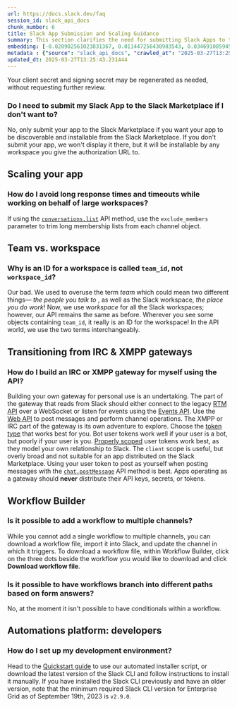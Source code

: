 ```yaml
---
url: https://docs.slack.dev/faq
session_id: slack_api_docs
chunk_number: 6
title: Slack App Submission and Scaling Guidance
summary: This section clarifies the need for submitting Slack Apps to the Slack Marketplace. It is optional and only necessary for discoverability. Additionally, it discusses methods to improve response times and avoid timeouts when working with large workspaces.
embedding: [-0.020902561023831367, 0.011447256430983543, 0.03469100594520569, -0.022661687806248665, 0.002889300463721156, -0.01804398000240326, -0.02003593184053898, 0.021536363288760185, -0.03463926911354065, 0.032776664942502975, -0.01663409173488617, -0.011705951765179634, -0.04563380777835846, 0.026697330176830292, 0.012598449364304543, 0.028378847986459732, -0.016763439401984215, -0.012048722244799137, -0.05567117780447006, 0.03978729993104935, 0.03202644735574722, 0.015159530565142632, -0.018509631976485252, 0.07828112691640854, -0.03210405632853508, 0.017953436821699142, -0.023838749155402184, 0.04648750275373459, -0.05370509251952171, -0.015444095246493816, 0.034251224249601364, -0.017966371029615402, -0.009351826272904873, 0.05406726896762848, 0.0528772696852684, 0.0032983620185405016, 0.006544984877109528, 0.023515380918979645, 0.04584076628088951, -0.011039812117815018, -0.04007186368107796, -0.00044544055708684027, -0.0062377844005823135, 0.014771487563848495, -0.04172751307487488, 0.012818340212106705, -0.057533781975507736, -0.011408451944589615, 0.0026532411575317383, -0.012100460939109325, -0.07165852934122086, -0.008963784202933311, 0.021898536011576653, 0.008918512612581253, -0.04540098458528519, -0.03143145143985748, -0.0281977616250515, -0.054791614413261414, -0.0233860332518816, -0.004284637048840523, 0.03161253780126572, 0.006751941051334143, -0.032776664942502975, 0.02394222840666771, -0.0056039816699922085, -0.030603624880313873, -0.015017247758805752, 0.008549871854484081, -0.0008092304924502969, 0.01222980860620737, 0.024964073672890663, 0.008802099153399467, 0.005765666253864765, -0.024912334978580475, -0.03526013717055321, -0.012766601517796516, -0.0036573014222085476, 0.0882667526602745, -0.00787726417183876, -0.024006901308894157, -0.032828401774168015, -0.019208109006285667, -0.031095145270228386, -0.015107791870832443, -0.0725380927324295, 0.03544122353196144, -0.02228657901287079, -0.0382351279258728, 0.011330843903124332, 0.013891925103962421, -0.009823944419622421, -0.013969533145427704, -0.029361888766288757, 0.035311874002218246, 0.05329118296504021, -0.01825093664228916, 0.02848232537508011, 0.029361888766288757, -0.017229091376066208, 0.06653636693954468, 0.07108940184116364, -0.02082495205104351, -0.07993677258491516, -0.0455561988055706, 0.026257548481225967, -0.018923543393611908, 0.02951710671186447, 0.009927422739565372, 0.009106066077947617, -0.06229377165436745, -0.1560448557138443, -0.002446285216137767, 0.006900690495967865, -0.021174190565943718, -0.007993677631020546, -0.008737425319850445, 0.0072499290108680725, -0.025753093883395195, -0.002195674227550626, -0.04734119400382042, -0.03463926911354065, 0.0003629815182648599, 0.02028169296681881, 0.010147313587367535, 0.026037657633423805, -0.04309859871864319, 0.00612783944234252, 0.009241880849003792, -0.05285140126943588, -0.022997990250587463, 0.03839034587144852, -0.01268252544105053, 0.07186548411846161, -0.0393216498196125, -0.04309859871864319, -0.036062091588974, -0.0445990264415741, -0.03127623349428177, 0.0033112966921180487, -0.0021342341788113117, -0.0023428071290254593, -0.04369359463453293, -0.006654930301010609, -0.009985629469156265, -0.04317620396614075, 0.0021471690852195024, -0.01421529334038496, -0.003453579032793641, -0.0574820414185524, 0.009649326093494892, -0.0007388977683149278, -0.0005440680542960763, -0.024860594421625137, 0.015521703287959099, -0.03311296924948692, -0.021225929260253906, 0.01916930451989174, 0.08273068070411682, 0.004811727907508612, -0.011570136062800884, 0.009267750196158886, 0.031121015548706055, -0.022881578654050827, -0.0005084974691271782, -0.05903421342372894, -0.03241449221968651, 0.01882006600499153, -0.0371486097574234, -0.05230814218521118, 0.023437771946191788, -0.01916930451989174, -0.024653639644384384, -0.00613430654630065, 0.016789309680461884, 0.030189713463187218, -0.00929361954331398, -0.030008627101778984, -0.003366269404068589, -0.017798220738768578, 0.0034341770224273205, -0.025998853147029877, 0.0032789597753435373, -0.04873814806342125, -0.06746767461299896, -0.05018684267997742, -0.024291466921567917, -0.03942512720823288, -0.006169877015054226, -0.03342340141534805, 0.0005048595485277474, -0.0062086815014481544, -0.008349383249878883, 0.011408451944589615, 0.008472262881696224, 0.008252372033894062, 0.0006067207432352006, -0.010522421449422836, -0.015845071524381638, 0.019285716116428375, -0.011227365583181381, 0.03595861420035362, -0.01464213989675045, 0.024588964879512787, -0.023709401488304138, 0.025235703215003014, 0.007806123234331608, -0.0052773794159293175, 0.03313883766531944, -0.04413337633013725, -0.00634449627250433, 0.031379710882902145, -0.05510204657912254, -0.0012457784032449126, 0.035622309893369675, -0.04299511760473251, 0.014978444203734398, -0.00626042066141963, -0.004313739947974682, -0.021225929260253906, 0.001471328199841082, -0.04395228996872902, 0.07233113795518875, -0.0005832765018567443, -0.011828831396996975, 0.03231101110577583, 0.02312733791768551, 0.049488365650177, -0.048582933843135834, 0.06741593033075333, 0.028559934347867966, 0.0011835298500955105, 0.02140701562166214, -0.019932454451918602, -0.043202076107263565, 0.04118425399065018, -0.029206672683358192, 0.027964936569333076, -0.013736708089709282, -0.008401121944189072, -0.005241808481514454, 0.01310290489345789, -0.0021455520763993263, 0.01773354597389698, 0.008627479895949364, 0.030758842825889587, -0.0005917649250477552, -0.013930728659033775, -0.047780975699424744, 0.04020121321082115, 0.03663121908903122, 0.026063527911901474, 0.015883876010775566, 0.008937913924455643, 0.0020016529597342014, 0.014693879522383213, -0.08619719743728638, -0.020747343078255653, -0.008776229806244373, 0.021549299359321594, 0.010199052281677723, 0.008627479895949364, 0.0009248348651453853, -0.04783271625638008, 0.016414200887084007, -0.029956888407468796, 0.04534924402832985, -0.013439208269119263, 0.0416240356862545, -0.007987209595739841, -0.010037368163466454, 0.00534852035343647, 0.01889767497777939, 0.02729232795536518, -0.011162691749632359, 0.0030137973371893167, -0.03541535511612892, -0.0315866656601429, 0.015573442913591862, -0.022959185764193535, -0.0018917076522484422, -0.029775802046060562, 0.0007057524635456502, -0.0071335164830088615, 0.011162691749632359, 0.016427136957645416, 0.015482899732887745, 0.012009917758405209, 0.014564531855285168, -0.007308135274797678, 0.014706813730299473, -0.02478298731148243, 0.07859155535697937, -0.033319924026727676, 0.009228946641087532, 0.037303827702999115, 0.022700492292642593, 0.06374246627092361, 0.018509631976485252, -0.00210998160764575, 0.017397243529558182, 0.029931018128991127, 0.009519978426396847, -0.007094711996614933, -0.014577466994524002, 0.011498995125293732, 0.03324231505393982, 0.009248347952961922, -0.000932110648136586, 0.050264451652765274, -0.04891923442482948, -0.006635528057813644, 0.04413337633013725, -0.02563668042421341, -0.017966371029615402, -0.0399942547082901, -0.005380857270210981, 0.022053753957152367, -0.009300087578594685, 0.02755102328956127, -0.028766890987753868, -0.05285140126943588, -0.017837025225162506, -0.008038949221372604, -0.027188850566744804, 0.010787583887577057, -0.07139983773231506, 0.0284047182649374, -0.013465077616274357, -0.011453723534941673, -0.034173619002103806, 0.05660247802734375, -0.06120724976062775, -0.0032498566433787346, 0.039269909262657166, -0.0153535520657897, 0.006179578136652708, 0.006894223392009735, 0.04674619808793068, 0.008317045867443085, 0.06353550404310226, -0.012663123197853565, -0.03373383730649948, -0.037329696118831635, -0.003741377266123891, -0.010490084998309612, 0.034173619002103806, 0.00752155901864171, -0.011447256430983543, 0.00718525517731905, 0.04788445681333542, -0.05285140126943588, -0.020048867911100388, -0.04866053909063339, -0.04312446713447571, -0.005804470274597406, -0.007715580053627491, 0.007702645380049944, -0.06162116304039955, -0.013749642297625542, -0.01012791134417057, -0.0646737664937973, -0.0020598594564944506, -0.0029701427556574345, -0.004465723410248756, -0.0011843383545055985, 0.013581491075456142, 0.02085082232952118, -0.0417533814907074, 0.012870078906416893, 0.021885601803660393, 0.06136246770620346, 0.006502946838736534, 0.00828470941632986, -0.03694165498018265, -0.045194026082754135, 0.01882006600499153, -0.0030267322435975075, 0.0456855483353138, -0.021290604025125504, 0.020449845120310783, 0.05944812297821045, 0.0444696806371212, -0.030914058908820152, -0.014473988674581051, -0.02760276198387146, 0.02672320045530796, -0.048272497951984406, 0.0070235710591077805, -0.037329696118831635, 0.0019418298033997416, 0.020902561023831367, -0.021471690386533737, -0.008491665124893188, -0.016996266320347786, 0.031017538160085678, 0.009254815988242626, 0.02931015007197857, 0.005671889055520296, 0.07967808097600937, -0.024705378338694572, 0.026826677843928337, 0.0033630358520895243, -0.04170164465904236, 0.02594711445271969, -0.019790172576904297, -0.02139408141374588, 0.020462779328227043, 0.0011414919281378388, -0.02479592151939869, 0.014564531855285168, 0.010709975846111774, 0.014409314841032028, 0.01629778929054737, -0.021018974483013153, 0.0022134596947580576, -0.01944093406200409, 0.02390342392027378, 0.03409601002931595, 0.03407013788819313, 0.05541248247027397, 0.02455016039311886, -0.05592987313866615, -0.002171421656385064, 0.0002609182265587151, -0.044314462691545486, 0.035906873643398285, 0.003172248136252165, -0.025727223604917526, 0.01632365770637989, -0.05000575631856918, -0.0428399033844471, -0.03766600042581558, 0.06441506743431091, -0.01861310936510563, -0.01127910427749157, -0.007515091449022293, -0.009649326093494892, -0.011369647458195686, 0.04227077215909958, 0.041287731379270554, 0.0038157522212713957, -0.01826387085020542, -0.02848232537508011, 0.016181375831365585, -0.014874965883791447, 0.02980167046189308, -0.031405579298734665, -0.04413337633013725, -0.010975138284265995, 0.024679508060216904, -0.02959471568465233, -0.028585804626345634, 0.03218166530132294, 0.01716441661119461, -0.039011213928461075, -0.006894223392009735, 0.008271774277091026, 0.005552242510020733, 0.03215579688549042, 0.041261862963438034, -0.001825417042709887, 0.0005392174934968352, -0.003890126943588257, 0.015832137316465378, -0.0014341407222673297, -0.006855418905615807, -0.030758842825889587, -0.009461771696805954, 0.013232252560555935, 0.0017882295651361346, 0.03145731985569, -0.020113540813326836, 0.008666284382343292, -0.01858723908662796, -0.039218172430992126, -0.04245185852050781, -0.0012490120716392994, 0.04312446713447571, 0.04956597462296486, -0.017254959791898727, -0.011182093992829323, 0.011460191570222378, -0.05499856919050217, 0.03161253780126572, 0.052747923880815506, 0.013148176483809948, -0.011919374577701092, 0.0174231119453907, -0.014461053535342216, 0.02369646728038788, -0.026335157454013824, 0.03326818346977234, 0.04219316318631172, -0.01363322976976633, -0.014124750159680843, -0.013283991254866123, -0.024731246754527092, -0.020721474662423134, -0.011887038126587868, 0.027990804985165596, -0.021626906469464302, -0.04723771661520004, -0.016258984804153442, 0.06513941287994385, 0.03492383286356926, 6.644218956353143e-05, -0.0038060510996729136, -0.013697903603315353, 0.015922680497169495, 0.002543295733630657, -0.03130210191011429, -0.02085082232952118, 0.031146885827183723, 0.02530037611722946, -0.020889626815915108, 0.013594425283372402, -0.010742312297224998, 0.028896238654851913, 0.01941506378352642, -0.018031045794487, -0.007301668170839548, 0.004481892101466656, -0.004080914426594973, -0.017811154946684837, -0.00886030588299036, 0.02282983809709549, -0.0387783907353878, -0.06281115859746933, -0.015948550775647163, 0.016802243888378143, -0.011615408584475517, -0.007728514727205038, 0.028534065932035446, -0.005642786156386137, -0.030034495517611504, 0.03370796516537666, -0.009086663834750652, -0.032802533358335495, -0.012902416288852692, -0.008575741201639175, -0.030474277213215828, 0.022079624235630035, 0.022674622014164925, 0.028896238654851913, -0.04113251343369484, -0.019609086215496063, -0.00592411682009697, -0.01409888081252575, 0.0062216161750257015, 0.0292842797935009, 0.024304401129484177, -0.02477005124092102, 0.013814316131174564, -0.006777810398489237, 0.03779534995555878, -0.01747485063970089, -0.023424837738275528, 0.003212669165804982, 0.02956884540617466, 0.004439854063093662, -0.015573442913591862, -0.01805691421031952, 0.031664274632930756, 0.0051803686656057835, 0.0014171638758853078, 0.050807710736989975, -0.017384307458996773, 0.022014949470758438, -0.023153208196163177, 0.002730849664658308, 0.01237855851650238, -0.016711700707674026, -0.028896238654851913, 0.002945889951661229, -0.006341262720525265, -0.01322578452527523, -0.022390058264136314, 0.003993604797869921, -0.020436909049749374, -0.002008120296522975, -0.008310578763484955, -0.0640011578798294, 0.0024090977385640144, 0.03412187844514847, -0.040977299213409424, -0.028534065932035446, -0.03065536543726921, 0.004388114903122187, 0.017319634556770325, -0.01464213989675045, 0.013238719664514065, -0.0010622666450217366, 0.007592699956148863, -0.004692081827670336, 0.024860594421625137, 0.016478875651955605, 0.008633947931230068, -0.004110017791390419, -0.007625036872923374, -0.00801954697817564, 0.006667864974588156, -0.01579333283007145, -0.01574159413576126, -0.02506755106151104, -0.02445961721241474, 0.009629923850297928, -0.017591264098882675, -0.015301812440156937, 0.013620294630527496, 0.001448692288249731, 0.01889767497777939, 0.006635528057813644, -0.02557200752198696, -0.02985340915620327, -6.462323653977364e-05, 0.022571144625544548, -0.003977436572313309, 0.008375252597033978, 0.01070350781083107, 0.012184537015855312, -0.024149183183908463, -0.037019263952970505, 0.01916930451989174, 0.037588391453027725, 0.0216915812343359, 0.01310937199741602, 0.009494109079241753, -0.03722621873021126, -0.013555620796978474, 0.01862604357302189, 0.012643720954656601, 0.00717878807336092, 0.0445990264415741, -0.010341335088014603, -0.050523143261671066, -0.010030901059508324, 0.018457893282175064, 0.010606497526168823, 0.0005780217470601201, -0.015676921233534813, 0.016491809859871864, -0.02954297512769699, 0.0077543845400214195, -0.007579765282571316, 0.022157231345772743, 0.005274145398288965, -0.00858867634087801, -0.0017672106623649597, -0.002510958816856146, 0.00844639353454113, -0.010315465740859509, -0.024588964879512787, 0.06498420238494873, -0.023877553641796112, 0.03976143151521683, -0.008439926430583, -0.03849382326006889, -0.01946680247783661, -0.015250073745846748, 0.04051164537668228, -0.03482035547494888, 0.03313883766531944, -0.002612820127978921, 0.024045705795288086, -0.018690718337893486, 0.010897529311478138, 0.009390630759298801, 0.0371486097574234, 0.011990516446530819, -0.010211987420916557, -0.03068123385310173, 0.02931015007197857, 0.034794487059116364, 0.01536648627370596, 0.012811873108148575, -0.025403855368494987, -0.007489222101867199, -0.05489509180188179, -0.0040550450794398785, 0.03262144699692726, -0.023864619433879852, 0.013258121907711029, -0.053032487630844116, 0.02425266243517399, 0.026348091661930084, -0.01600028946995735, 0.02814602293074131, 0.05499856919050217, 0.04584076628088951, -0.02677493914961815, 0.02170451544225216, -0.04361598566174507, 0.0062248497270047665, -0.010386606678366661, -0.02416211925446987, 0.01690572127699852, 0.01885887049138546, 0.02897384576499462, 0.007534493692219257, -0.10171889513731003, 0.009636390954256058, -0.0013880606275051832, 0.006270121317356825, 0.008569274097681046, 0.004611239302903414, -0.01352975144982338, -0.012482036836445332, -0.01690572127699852, 0.03378557413816452, -0.05150618776679039, -0.015663985162973404, 0.013038231059908867, -0.029154933989048004, -0.008614545688033104, -0.01656941883265972, -0.011770625598728657, -0.008148894645273685, -0.013296926394104958, -0.013387469574809074, -0.004119718912988901, 0.005251509603112936, -0.02311440370976925, -0.04327968508005142, -0.024433748796582222, -0.008827968500554562, -0.017254959791898727, -0.023450708016753197, 0.00928068533539772, 0.00612783944234252, 0.005568411201238632, 0.005526373162865639, 0.024343205615878105, 0.028275370597839355, -0.0320005789399147, 0.007793188560754061, 0.013465077616274357, -0.04669445753097534, 0.055360741913318634, -0.036139700561761856, -0.012430297210812569, -0.017229091376066208, -0.009157804772257805, -0.009228946641087532, 0.01600028946995735, 0.01337453443557024, -0.03316470608115196, 0.003679937217384577, 0.018690718337893486, -0.012171602807939053, 0.031095145270228386, 0.015547572635114193, 0.011085083708167076, -0.02478298731148243, 0.0008844137191772461, 0.004756755195558071, 0.006933027412742376, -0.033371660858392715, -0.013607360422611237, 0.02334722876548767, 0.04048577696084976, 0.017681807279586792, 0.050290320068597794, -0.025429723784327507, 0.032285142689943314, -0.00917073991149664, -0.0008868389995768666, -0.018121588975191116, -0.021575167775154114, 0.014745618216693401, -0.012857144698500633, 0.00676487572491169, 0.01660822331905365, 0.00281815929338336, 0.014732684008777142, 0.034794487059116364, -0.052204664796590805, -0.0596550814807415, -0.015392355620861053, 0.024614835157990456, -0.05010923370718956, -0.01153779961168766, -0.010296063497662544, -0.012921818532049656, -0.0006200597272254527, 0.004110017791390419, -0.017655937001109123, 0.015250073745846748, -0.018186261877417564, -0.053963787853717804, -0.017125612124800682, -0.06731245666742325, 0.004527163691818714, -0.0062377844005823135, -0.002942656399682164, -0.02365766279399395, -0.0069265603087842464, 0.010244324803352356, -0.10420236736536026, -0.02226071059703827, -0.0008464179118163884, -0.003128593321889639, 0.021562233567237854, 0.008782696910202503, 0.011013941839337349, 0.021200060844421387, 0.00647707749158144, -0.016181375831365585, 0.04260707646608353, -0.034768614917993546, 0.007631504442542791, 0.00083590840222314, 0.009966227225959301, -0.00929361954331398, 0.028508195653557777, 0.04330555349588394, 0.012197472155094147, 0.013607360422611237, -0.00927421823143959, 0.008155361749231815, -0.00033205936779268086, 0.04033055901527405, 0.0006135923322290182, -0.027473416179418564, 0.012734264135360718, -0.019091695547103882, 0.03668295964598656, -0.0040712133049964905, 0.01578039862215519, 0.04979879781603813, -0.03342340141534805, -0.0041520558297634125, -0.03914056345820427, 0.02557200752198696, -0.006079333834350109, 0.0029733763076364994, 0.018923543393611908, -0.031379710882902145, 0.011996983550488949, 0.0122686130926013, 0.03487209230661392, -0.01719028688967228, 0.01686691865324974, 0.030551886186003685, -0.007896666415035725, 0.03264731541275978, -0.008058351464569569, 0.044029898941516876, 0.023295490071177483, 0.017966371029615402, 0.0013169195735827088, -0.00334363360889256, -0.0014026123099029064, 0.01889767497777939, -0.013348665088415146, -0.011777092702686787, -0.0008456094656139612, 0.012300950475037098, 0.05153205618262291, 0.015094856731593609, 0.015870941802859306, -0.010781116783618927, 0.0007760851876810193, 0.014305836521089077, 0.005380857270210981, -0.05049727484583855, -0.01825093664228916, 0.024019835516810417, -0.0006430997746065259, 0.02109658159315586, 0.032517969608306885, -0.01394366379827261, 0.00986274890601635, 0.03259557858109474, 0.014590401202440262, -0.01656941883265972, 0.009798075072467327, -0.04299511760473251, 0.0037834153044968843, -0.010315465740859509, 0.024149183183908463, 0.018638979643583298, -0.002373527269810438, -0.015107791870832443, 0.014047142118215561, 0.002651624381542206, 0.013490946963429451, -0.028844499960541725, 0.0546363964676857, -0.00710117956623435, 0.003143145004287362, -0.00817476399242878, 0.004724418744444847, 0.016129637137055397, -0.002061476232483983, 0.01629778929054737, 0.026567982509732246, -0.005296781193464994, 0.004831130150705576, 0.019622020423412323, 0.01609083265066147, 0.025145160034298897, -0.005755965132266283, 0.035389482975006104, 0.021601038053631783, -0.009739869274199009, -0.025455594062805176, -0.0008161020814441144, 0.04418511688709259, -0.015288878232240677, 0.009151337668299675, 0.036424264311790466, -0.03399253264069557, 0.012288015335798264, 0.02620580978691578, -0.01637539640069008, 0.010354269295930862, 0.006001725327223539, 0.01942799985408783, -0.016789309680461884, -0.036450132727622986, 0.020643865689635277, -0.02336016297340393, 0.0002888087765313685, 0.034509919583797455, -0.0066290609538555145, -0.03171601518988609, -0.003382437862455845, -0.0031803324818611145, 0.022040819749236107, -0.03650187328457832, 0.011621875688433647, -0.031017538160085678, 0.02480885572731495, 0.01600028946995735, 0.005354987923055887, -0.009908020496368408, 0.043745335191488266, -0.02504168264567852, -0.021251799538731575, -0.014590401202440262, -0.00787079706788063, 0.010503019206225872, -0.02677493914961815, -0.016181375831365585, 0.0348462238907814, -0.043797072023153305, 0.011169158853590488, 0.03523426875472069, -0.011524864472448826, -0.03275079280138016, 0.029439497739076614, 0.0062216161750257015, 0.03934751823544502, -0.040951427072286606, -0.04990227520465851, -0.04201207682490349, -0.027964936569333076, 0.004239365458488464, 0.031172754243016243, -0.0003597478207666427, -0.033035360276699066, -0.01280540507286787, 0.0022943017538636923, -0.024291466921567917, 0.02951710671186447, -0.004708250053226948, -0.03244036063551903, 0.01744898222386837, 0.026335157454013824, 0.021872667595744133, -0.0065320502035319805, 0.02617993950843811, 0.03541535511612892, -0.0009547464433126152, -0.015676921233534813, 0.003414774779230356, 0.01320638321340084, -0.008976718410849571, 0.009377695620059967, -0.005552242510020733, 0.03414774686098099, -0.0025529968552291393, -0.003699339460581541, -0.005186835769563913, 0.04048577696084976, -0.014008337631821632, 0.00044786580838263035, 0.003602328710258007, 0.03122449293732643, 0.014111815020442009, 0.007275798358023167, -0.02360592409968376, 0.005920883268117905, 0.008051883429288864, -0.01919517293572426, 0.0023993966169655323, 0.014706813730299473, 0.027706241235136986, 0.04390055313706398, 0.020747343078255653, -0.014409314841032028, 0.03068123385310173, 0.014603336341679096, -0.0467720665037632, 0.026619721204042435, 0.00408738199621439, 0.016517680138349533, -0.008064818568527699, 0.015418225899338722, -0.0009692980675026774, -0.0014818375930190086, -0.017888763919472694, 0.010612964630126953, -0.011473125778138638, -0.03357861936092377, -0.0043040388263762, -0.02227364480495453, -0.022648751735687256, -0.025455594062805176, -0.0016831347020342946, -0.014008337631821632, 0.000980615965090692, 0.02192440629005432, -0.02163984254002571, -0.03238862007856369, -0.008737425319850445, 0.004866700619459152, -0.008097155019640923, -0.01719028688967228, -0.015728659927845, -0.007747916970402002, 0.022687556222081184, -0.04842771589756012, 0.01882006600499153, -0.003915996290743351, -0.0007473861915059388, 0.03802817314863205, 0.007806123234331608, 0.020126475021243095, -0.032517969608306885, -0.04255533590912819, -0.02367059700191021, 0.03624317795038223, 0.0332164466381073, 0.011770625598728657, -0.0228427741676569, -0.015521703287959099, -0.0033145304769277573, 0.015974419191479683, 0.010826388373970985, -0.0007611293694935739, 0.010231389664113522, 0.0068424842320382595, 0.03373383730649948, 0.025261571630835533, -0.001982250949367881, -0.0332164466381073, 0.0026904286351054907, 0.039890777319669724, -0.008213568478822708, -0.013271056115627289, -0.007696177810430527, 0.0027292328886687756, -0.009526445530354977, 0.01861310936510563, -0.022144297137856483, 0.010406008921563625, -0.008511067368090153, 0.03370796516537666, -0.016453005373477936, 0.0344323106110096, -0.022066688165068626, -0.009668727405369282, -0.0019078761106356978, -0.0012417362304404378, -0.005791535601019859, -0.013917794451117516, -0.0018577538430690765, -0.0321299247443676, -0.0038060510996729136, 0.00534852035343647, 0.01889767497777939, -0.022739294916391373, 0.02731819823384285, -0.019867779687047005, 0.001925661345012486, -0.019208109006285667, 0.049462493509054184, 0.0455561988055706, -0.019492672756314278, -0.01184823364019394, 0.02959471568465233, -0.0020162046421319246, -0.028663411736488342, 0.008258840069174767, 0.006978299003094435, 0.009649326093494892, 0.008220035582780838, -0.005364688578993082, -0.012178069911897182, -0.028637543320655823, -0.008226502686738968, -0.006887755822390318, 8.88759022927843e-05, -0.043745335191488266, 0.009228946641087532, 0.022997990250587463, -0.033630356192588806, 0.02107071317732334, 0.022053753957152367, 0.006541751325130463, 0.013070567511022091, -0.0063186269253492355, -0.03435470536351204, -0.002725999103859067, -0.01637539640069008, 0.03624317795038223, -0.004287870600819588, -0.017643002793192863, 0.038959477096796036, 0.02113538607954979, 0.000277895072940737, -0.01184823364019394, -0.0010323550086468458, 0.02050158381462097, 0.023450708016753197, -0.02501581236720085, -0.013866054825484753, -0.009144870564341545, -0.018457893282175064, 0.01153133250772953, -0.06167290359735489, -0.030784711241722107, -0.0467720665037632, -0.0010161865502595901, 0.013180512934923172, -0.008614545688033104, -0.005529606714844704, 0.009882151149213314, -0.023528315126895905, 0.009946824982762337, 0.018121588975191116, -0.00913193542510271, 0.025817766785621643, 0.02081201784312725, -0.009998563677072525, 0.019246911630034447, 0.07455591857433319, -0.004468956962227821, -0.012359156273305416, 0.016659962013363838, 0.03883012756705284, 0.0059111821465194225, 0.008407589048147202, 0.028611673042178154, -0.015224204398691654, -0.03888186812400818, -0.04193446785211563, 0.01571572571992874, 0.011912907473742962, 0.010994539596140385, 0.013038231059908867, -0.04400403052568436, -0.011880571022629738, 0.030603624880313873, -1.875791781458247e-06, -0.005733329337090254, 0.013174045830965042, 0.0467720665037632, -0.00828470941632986, 0.02899971604347229, -0.011718885973095894, -0.0172161553055048, 0.02447255328297615, 0.0022732827346771955, 0.016789309680461884, -0.0019094928866252303, -0.028792759403586388, -0.025507332757115364, 0.01478442270308733, 0.0111174201592803, -0.028249500319361687, -0.001720322179608047, -0.0027373170014470816, -0.022700492292642593, 0.019492672756314278, 0.010716442950069904, -0.01827680505812168, -0.0382351279258728, 0.001869071857072413, -0.0163365937769413, -0.029905149713158607, 0.0006378450198099017, -0.004598304629325867, -0.030008627101778984, 0.0035699917934834957, -0.006173111032694578, -0.004339609760791063, 0.015560507774353027, 0.03518252819776535, -0.021872667595744133, -0.008129492402076721, -0.011608940549194813, 0.02848232537508011, 0.03438057377934456, -0.006131072994321585, -0.00843345932662487, -0.03241449221968651, 0.015870941802859306, 0.009668727405369282, 0.019932454451918602, -0.0428399033844471, -0.01825093664228916, 0.023825814947485924, 0.008892642334103584, -0.014616270549595356, 0.020372236147522926, 0.008562806062400341, 0.012773068621754646, 0.028663411736488342, 0.028016675263643265, -0.02227364480495453, -0.011369647458195686, 0.007489222101867199, -0.009151337668299675, 0.01778528466820717, 0.018380284309387207, -0.013762577436864376, -0.0024576031137257814, 0.013335729949176311, -0.0037672468461096287, -0.03968382254242897, 0.031353842467069626, 0.022441796958446503, 0.00513833062723279, 0.0035473559983074665, -0.01280540507286787, -0.02220897004008293, -0.01337453443557024, 0.05093705654144287, 0.03458752855658531, 0.00031043405761010945, -0.006700201891362667, -0.03575165569782257, 0.026283418759703636, -0.0067454734817147255, -0.023411903530359268, 0.011460191570222378, 0.015702789649367332, -0.0010469065746292472, -8.751168934395537e-05, -0.01750072091817856, -0.006299224682152271, -0.030241452157497406, 0.0063347951509058475, 0.013296926394104958, 0.03329405561089516, -0.0028036076109856367, 0.001649989397265017, 0.014797357842326164, 0.013659099116921425, 0.01746191643178463, -0.006105203181505203, -0.00597908953204751, 0.018936477601528168, 0.011253234930336475, -0.015314747579395771, 0.016504744067788124, -0.005419661290943623, -0.02112245187163353, 0.006218382623046637, -0.042658817023038864, -0.0009798075770959258, 0.009629923850297928, -0.027240589261054993, -0.0007275798707269132, 0.029439497739076614, 0.0016604989068582654, 0.029439497739076614, 0.011466658674180508, -0.011725354008376598, -0.009364761412143707, 0.006308925803750753, -0.0063218604773283005, 0.004556266590952873, -0.026516243815422058, 0.01142138708382845, -0.02755102328956127, 0.04485772177577019, -0.003802817314863205, -0.00013702754222322255, 0.02786145731806755, -0.027809718623757362, -0.003172248136252165, -0.01421529334038496, 0.031121015548706055, -0.009668727405369282, -0.015935616567730904, 0.009073729626834393, 0.009228946641087532, -0.012734264135360718, 0.020630931481719017, -0.05067836120724678, 0.015327682718634605, -0.031095145270228386, 0.025727223604917526, -0.04164990410208702, -0.004339609760791063, -0.03883012756705284, -0.012022852897644043, -0.03657948225736618, 0.026878416538238525, 0.00639946898445487, 0.029646454378962517, 0.014538662508130074, 0.0043040388263762, -0.005688057746738195, 0.0029701427556574345, 0.010380139574408531, -0.04105490446090698, 0.02024288848042488, 0.02729232795536518, 0.005723628215491772, -0.019777236506342888, 0.0027518686838448048, -0.053912051022052765, -0.027111241593956947, -0.027369936928153038, 0.010735845193266869, -0.0052903140895068645, -0.004588603507727385, 0.0284047182649374, 0.012171602807939053, -0.018238002434372902, -0.008633947931230068, 0.007566830608993769, 0.031405579298734665, -0.03807991370558739, 0.0033889051992446184, -0.0008035715436562896, -0.0029652921948581934, 0.015547572635114193, -0.004523929674178362, 0.009507043287158012, 0.00886677298694849, 0.010988072492182255, 0.01914343424141407, 0.01153779961168766, -0.02674906887114048, -0.023761142045259476, 0.029336020350456238, -0.014137685298919678, 0.03399253264069557, -0.01945386826992035, 0.008582208305597305, -0.0006370365736074746, 0.01882006600499153, -0.040382299572229385, 0.01490083523094654, -0.0032417725306004286, 0.021730385720729828, 0.04594424366950989, 0.012669590301811695, 0.004695315379649401, 0.0153535520657897, 0.007502156775444746, -0.03187123313546181, -0.03916643187403679, -0.008646882139146328, 0.010056770406663418, -0.04581489413976669, 0.04045990854501724, 0.00843345932662487, 0.02057919278740883, -0.023166142404079437, 0.015702789649367332, -0.014279967173933983, 0.03236275166273117, -0.02726645953953266, -0.010981605388224125, 0.016776375472545624, -0.017397243529558182, 0.0015901662409305573, -0.004284637048840523, -0.0060114264488220215, -0.016957461833953857, -0.008543404750525951, 0.002761569805443287, 0.010503019206225872, -0.004113251343369484, 0.03008623607456684, -0.0005392174934968352, -0.012482036836445332, 0.04304685816168785, -0.012397960759699345, -0.009351826272904873, 0.01888473890721798, 0.03996838629245758, 0.008627479895949364, 0.02334722876548767, 0.0005509396432898939, -0.021743319928646088, 0.006231317296624184, 0.005316183436661959, -0.014228228479623795, 0.035881005227565765, 0.01196464616805315, -0.03300948813557625, 0.007980742491781712, -0.004158522933721542, 0.0027292328886687756, 0.019221043214201927, 0.020786147564649582, 0.01225567888468504, -0.020773213356733322, -0.020204083994030952, 0.01831560954451561, -0.0018270338186994195, 0.007831992581486702, 0.023010926321148872, 0.021626906469464302, -0.006144007667899132, -0.03179362416267395, -0.013930728659033775, -0.013555620796978474, 0.00829764362424612, -0.003067153273150325, -0.02788732759654522, 0.019376259297132492, 0.0010865192161872983, -0.008976718410849571, -0.013135241344571114, 0.03093992918729782, -0.008840903639793396, -0.014978444203734398, 0.012397960759699345, -0.017319634556770325, 0.014034206978976727, 0.001886857091449201, -0.00023747398518025875, -0.009830412454903126, 0.017345502972602844, 0.004061512649059296, 0.011285572312772274, 0.03603622317314148, 0.014344641007483006, -0.011072148568928242, -0.002582099987193942, -0.019324520602822304, 0.04384881258010864, 0.0033856716472655535, 0.019854845479130745, 0.06105203554034233, -0.002617670688778162, -0.005852975882589817, -0.01777235046029091, 0.017384307458996773, 0.01351681724190712, 0.0028472624253481627, 0.019906584173440933, -0.0019240444526076317, -0.003906295169144869, -0.0022797503042966127, -0.00022393290419131517, -0.017280830070376396, -0.014021271839737892, 0.00675840862095356, 0.008000144734978676, 0.016841048374772072, 0.01690572127699852, -0.0008326747338287532, 0.022196035832166672, 0.03176775202155113, -0.018975282087922096, -0.01967375911772251, 0.00984981469810009, -0.01600028946995735, 0.029905149713158607, 0.018742457032203674, 0.025559071451425552, -0.029724061489105225, 0.01571572571992874, 0.002000036183744669, 0.03171601518988609, 0.002261964837089181, 0.007159385830163956, -0.0208766907453537, 0.009319489821791649, -0.0011794877937063575, 0.02200201526284218, -0.003287044120952487, -0.010153780691325665, 0.028249500319361687, 0.018367350101470947, 0.007288733497262001, 0.016841048374772072, -0.019854845479130745, 0.010418943129479885, 0.037303827702999115, 0.009151337668299675, 0.01835441403090954, 0.00302834901958704, -0.0006245060358196497, -0.019182238727808, -0.028042543679475784, 0.026037657633423805, 0.011350246146321297, -0.01942799985408783, -0.022881578654050827, -0.030008627101778984, -0.001886857091449201, 0.012831275351345539, 0.023981032893061638, -0.0007623420096933842, -0.01689278706908226, 0.003072003833949566, 0.01394366379827261, -0.019647888839244843, -0.03810578212141991, 0.019350390881299973, -0.009823944419622421, 0.0011390666477382183, -0.03326818346977234, -0.01070350781083107, -0.016207246109843254, 0.01571572571992874, -0.010638833977282047, 0.02590830996632576, 0.019544411450624466, 0.021859733387827873, 0.007269331254065037, 0.020656799897551537, -0.02195027656853199, -0.0015554040437564254, -0.012469101697206497, 0.004776157438755035]
metadata : {"source": "slack_api_docs", "crawled_at": "2025-03-27T13:25:41.603488", "url_path": "/faq", "chunk_size": 4939}
updated_dt: 2025-03-27T13:25:43.231444
---
```

Your client secret and signing secret may be regenerated as needed, without requesting further review.
### Do I need to submit my Slack App to the Slack Marketplace if I don't want to?[​](https://docs.slack.dev/faq#slack-marketplace "Direct link to Do I need to submit my Slack App to the Slack Marketplace if I don't want to?")
No, only submit your app to the Slack Marketplace if you want your app to be discoverable and installable from the Slack Marketplace. If you don't submit your app, we won't display it there, but it will be installable by any workspace you give the authorization URL to.
## Scaling your app[​](https://docs.slack.dev/faq#scaling-your-app "Direct link to Scaling your app")
### How do I avoid long response times and timeouts while working on behalf of large workspaces?[​](https://docs.slack.dev/faq#workspaces "Direct link to How do I avoid long response times and timeouts while working on behalf of large workspaces?")
If using the [`conversations.list`](https://docs.slack.dev/reference/methods/conversations.list) API method, use the `exclude_members` parameter to trim long membership lists from each channel object.
## Team vs. workspace[​](https://docs.slack.dev/faq#team-vs-workspace "Direct link to Team vs. workspace")
### Why is an ID for a workspace is called `team_id`, not `workspace_id`?[​](https://docs.slack.dev/faq#workspace-naming "Direct link to workspace-naming")
Our bad. We used to overuse the term _team_ which could mean two different things— _the people you talk to_ , as well as the Slack workspace, _the place you do work_!
Now, we use _workspace_ for all the Slack workspaces; however, our API remains the same as before. Wherever you see some objects containing `team_id`, it really is an ID for the workspace! In the API world, we use the two terms interchangeably.
## Transitioning from IRC & XMPP gateways[​](https://docs.slack.dev/faq#gateways "Direct link to Transitioning from IRC & XMPP gateways")
### How do I build an IRC or XMPP gateway for myself using the API?[​](https://docs.slack.dev/faq#IRC-XMPP-APIs "Direct link to How do I build an IRC or XMPP gateway for myself using the API?")
Building your own gateway for personal use is an undertaking.
The part of the gateway that reads from Slack should either connect to the legacy [RTM API](https://docs.slack.dev/legacy/legacy-rtm-api) over a WebSocket or listen for events using the [Events API](https://docs.slack.dev/apis/events-api/). Use the [Web API](https://docs.slack.dev/apis/web-api/) to post messages and perform channel operations. The XMPP or IRC part of the gateway is its own adventure to explore.
Choose the [token type](https://docs.slack.dev/authentication/tokens) that works best for you. Bot user tokens work well if your user is a bot, but poorly if your user is you. [Properly scoped](https://docs.slack.dev/authentication/tokens) user tokens work best, as they model your own relationship to Slack. The `client` scope is useful, but overly broad and not suitable for an app distributed on the Slack Marketplace. Using your user token to post as yourself when posting messages with the [`chat.postMessage`](https://docs.slack.dev/reference/methods/chat.postMessage) API method is best.
Apps operating as a gateway should **never** distribute their API keys, secrets, or tokens.
## Workflow Builder[​](https://docs.slack.dev/faq#workflows "Direct link to Workflow Builder")
### Is it possible to add a workflow to multiple channels?[​](https://docs.slack.dev/faq#channels-workflows "Direct link to Is it possible to add a workflow to multiple channels?")
While you cannot add a single workflow to multiple channels, you can download a workflow file, import it into Slack, and update the channel in which it triggers. To download a workflow file, within Workflow Builder, click on the three dots beside the workflow you would like to download and click **Download workflow file**.
### Is it possible to have workflows branch into different paths based on form answers?[​](https://docs.slack.dev/faq#workflows-branch "Direct link to Is it possible to have workflows branch into different paths based on form answers?")
No, at the moment it isn't possible to have conditionals within a workflow.
## Automations platform: developers[​](https://docs.slack.dev/faq#automations-workflow-apps "Direct link to Automations platform: developers")
### How do I set up my development environment?[​](https://docs.slack.dev/faq#setupenv "Direct link to How do I set up my development environment?")
Head to the [Quickstart guide](https://tools.slack.dev/deno-slack-sdk/guides/getting-started) to use our automated installer script, or download the latest version of the Slack CLI and follow instructions to install it manually.
If you have installed the Slack CLI previously and have an older version, note that the minimum required Slack CLI version for Enterprise Grid as of September 19th, 2023 is `v2.9.0`.